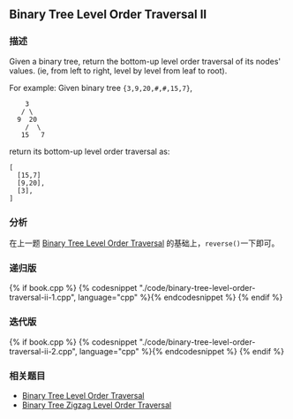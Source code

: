 ## Binary Tree Level Order Traversal II


### 描述

Given a binary tree, return the bottom-up level order traversal of its nodes' values. (ie, from left to right, level by level from leaf to root).

For example:
Given binary tree `{3,9,20,#,#,15,7}`,

```
    3
   / \
  9  20
    /  \
   15   7
```

return its bottom-up level order traversal as:

```
[
  [15,7]
  [9,20],
  [3],
]
```


### 分析

在上一题 [Binary Tree Level Order Traversal](binary-tree-tevel-order-traversal.md) 的基础上，`reverse()`一下即可。


### 递归版

{% if book.cpp %}
  {% codesnippet "./code/binary-tree-level-order-traversal-ii-1.cpp", language="cpp" %}{% endcodesnippet %}
{% endif %}


### 迭代版

{% if book.cpp %}
  {% codesnippet "./code/binary-tree-level-order-traversal-ii-2.cpp", language="cpp" %}{% endcodesnippet %}
{% endif %}


### 相关题目


* [Binary Tree Level Order Traversal](binary-tree-tevel-order-traversal.md)
* [Binary Tree Zigzag Level Order Traversal](binary-tree-zigzag-level-order-traversal.md)

